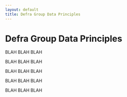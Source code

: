 ```yaml
---
layout: default
title: Defra Group Data Principles
---
```

<div class="blurb">
	<h1>Defra Group Data Principles</h1>
	<p>BLAH BLAH BLAH</p>
  <p>BLAH BLAH BLAH</p>
  <p>BLAH BLAH BLAH</p>
  <p>BLAH BLAH BLAH</p>
  <p>BLAH BLAH BLAH</p>
</div><!-- /.blurb -->
